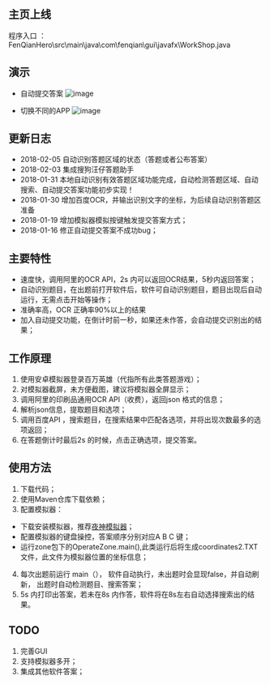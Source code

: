 ## 主页上线
程序入口 ：
FenQianHero\src\main\java\com\fenqian\gui\javafx\WorkShop.java

## 演示
- 自动提交答案
![image](https://github.com/nanjsun/FenQianHero/blob/master/autoHandin.gif)

- 切换不同的APP
![image](https://github.com/nanjsun/FenQianHero/blob/master/switchAPP%26OCR.gif)

## 更新日志
- 2018-02-05 自动识别答题区域的状态（答题或者公布答案）
- 2018-02-03 集成搜狗汪仔答题助手
- 2018-01-31 本地自动识别有效答题区域功能完成，自动检测答题区域、自动搜索、自动提交答案功能初步实现！
- 2018-01-30 增加百度OCR，并输出识别文字的坐标，为后续自动识别答题区准备
- 2018-01-19 增加模拟器模拟按键触发提交答案方式；
- 2018-01-16 修正自动提交答案不成功bug；

## 主要特性

- 速度快，调用阿里的OCR API，2s 内可以返回OCR结果，5秒内返回答案；
- 自动识别题目，在出题前打开软件后，软件可自动识别题目，题目出现后自动运行，无需点击开始等操作；
- 准确率高，OCR 正确率90%以上的结果
- 加入自动提交功能，在倒计时前一秒，如果还未作答，会自动提交识别出的结果；


## 工作原理
1.  使用安卓模拟器登录百万英雄（代指所有此类答题游戏）；
2.  对模拟器截屏，未方便截图，建议将模拟器全屏显示；
3.  调用阿里的印刷品通用OCR API（收费），返回json 格式的信息；
4.  解析json信息，提取题目和选项； 
5.  调用百度API ，搜索题目，在搜索结果中匹配各选项，并将出现次数最多的选项返回； 
6.  在答题倒计时最后2s 的时候，点击正确选项，提交答案。

## 使用方法
1. 下载代码；
2. 使用Maven仓库下载依赖；
3. 配置模拟器：
- 下载安装模拟器，推荐[夜神模拟器](https://www.yeshen.com/)；
- 配置模拟器的键盘操控，答案顺序分别对应A B C 键；
- 运行zone包下的OperateZone.main(),此类运行后将生成coordinates2.TXT文件，此文件为模拟器位置的坐标信息；
4. 每次出题前运行 main（）， 软件自动执行，未出题时会显现false，并自动刷新， 出题时自动检测题目、搜索答案；
5. 5s 内打印出答案，若未在8s 内作答，软件将在8s左右自动选择搜索出的结果。


## TODO

1. 完善GUI
2. 支持模拟器多开；
3. 集成其他软件答案；
